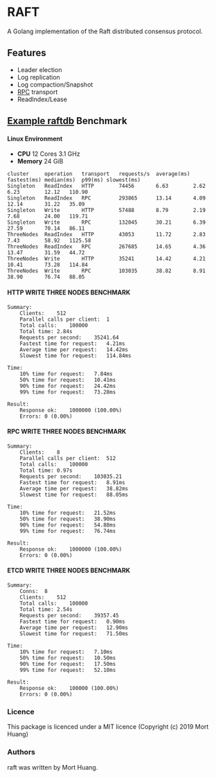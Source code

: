 # RAFT
A Golang implementation of the Raft distributed consensus protocol.

## Features

* Leader election
* Log replication
* Log compaction/Snapshot
* [RPC](https://hslam.com/git/x/rpc "rpc") transport
* ReadIndex/Lease

## [Example raftdb](https://hslam.com/git/x/raft/src/master/example/raftdb "raftdb") Benchmark

#### Linux Environment
* **CPU** 12 Cores 3.1 GHz
* **Memory** 24 GiB

```
cluster     operation   transport   requests/s  average(ms) fastest(ms) median(ms)  p99(ms) slowest(ms)
Singleton   ReadIndex   HTTP        74456       6.63        2.62        6.23        12.12   110.90
Singleton   ReadIndex   RPC         293865      13.14       4.09        12.14       31.22   35.09
Singleton   Write       HTTP        57488       8.79        2.19        7.68        24.00   119.71
Singleton   Write       RPC         132045      30.21       6.39        27.59       70.14   86.11
ThreeNodes  ReadIndex   HTTP        43053       11.72       2.83        7.43        58.92   1125.58
ThreeNodes  ReadIndex   RPC         267685      14.65       4.36        13.47       31.59   44.72
ThreeNodes  Write       HTTP        35241       14.42       4.21        10.41       73.28   114.84
ThreeNodes  Write       RPC         103035      38.82       8.91        38.90       76.74   88.05
```

#### HTTP WRITE THREE NODES BENCHMARK
```
Summary:
	Clients:	512
	Parallel calls per client:	1
	Total calls:	100000
	Total time:	2.84s
	Requests per second:	35241.64
	Fastest time for request:	4.21ms
	Average time per request:	14.42ms
	Slowest time for request:	114.84ms

Time:
	10%	time for request:	7.84ms
	50%	time for request:	10.41ms
	90%	time for request:	24.42ms
	99%	time for request:	73.28ms

Result:
	Response ok:	1000000 (100.00%)
	Errors:	0 (0.00%)
```

#### RPC WRITE THREE NODES BENCHMARK
```
Summary:
	Clients:	8
	Parallel calls per client:	512
	Total calls:	100000
	Total time:	0.97s
	Requests per second:	103035.21
	Fastest time for request:	8.91ms
	Average time per request:	38.82ms
	Slowest time for request:	88.05ms

Time:
	10%	time for request:	21.52ms
	50%	time for request:	38.90ms
	90%	time for request:	54.88ms
	99%	time for request:	76.74ms

Result:
	Response ok:	1000000 (100.00%)
	Errors:	0 (0.00%)
```

#### ETCD WRITE THREE NODES BENCHMARK
```
Summary:
	Conns:	8
	Clients:	512
	Total calls:	100000
	Total time:	2.54s
	Requests per second:	39357.45
	Fastest time for request:	0.90ms
	Average time per request:	12.90ms
	Slowest time for request:	71.50ms

Time:
	10%	time for request:	7.10ms
	50%	time for request:	10.50ms
	90%	time for request:	17.50ms
	99%	time for request:	52.10ms

Result:
	Response ok:	100000 (100.00%)
	Errors:	0 (0.00%)
```
### Licence
This package is licenced under a MIT licence (Copyright (c) 2019 Mort Huang)

### Authors
raft was written by Mort Huang.